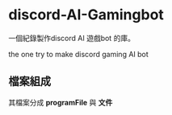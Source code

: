 # discord-AI-Gamingbot
一個紀錄製作discord AI 遊戲bot 的庫。

the one try to make discord gaming AI bot 

## 檔案組成
其檔案分成
**programFile** 與 **文件**
